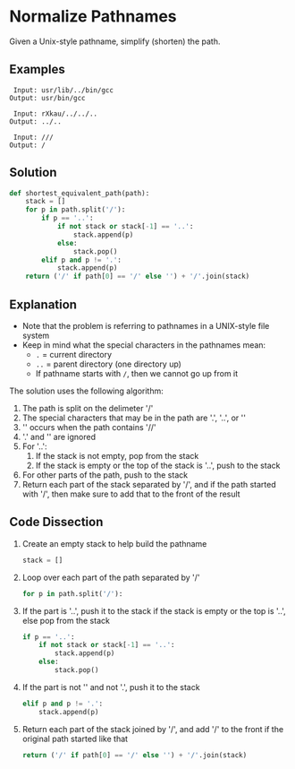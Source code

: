 # Normalize Pathnames
Given a Unix-style pathname, simplify (shorten) the path.

## Examples
```
 Input: usr/lib/../bin/gcc
Output: usr/bin/gcc

 Input: rXkau/../../..
Output: ../..

 Input: ///
Output: /
```

## Solution
```python
def shortest_equivalent_path(path):
    stack = []
    for p in path.split('/'):
        if p == '..':
            if not stack or stack[-1] == '..':
                stack.append(p)
            else:
                stack.pop()
        elif p and p != '.':
            stack.append(p)
    return ('/' if path[0] == '/' else '') + '/'.join(stack)
```

## Explanation
* Note that the problem is referring to pathnames in a UNIX-style file system
* Keep in mind what the special characters in the pathnames mean:
    * `.` = current directory
    * `..` = parent directory (one directory up)
    * If pathname starts with `/`, then we cannot go up from it

The solution uses the following algorithm:
1. The path is split on the delimeter '/'
2. The special characters that may be in the path are '.', '..', or ''
3. '' occurs when the path contains '//'
4. '.' and '' are ignored
5. For '..':
    1. If the stack is not empty, pop from the stack
    2. If the stack is empty or the top of the stack is '..', push to the stack
6. For other parts of the path, push to the stack
7. Return each part of the stack separated by '/', and if the path started with '/', then make sure to add that to the front of the result

## Code Dissection
1. Create an empty stack to help build the pathname
    ```python
    stack = []
    ```
2. Loop over each part of the path separated by '/'
    ```python
    for p in path.split('/'):
    ```
3. If the part is '..', push it to the stack if the stack is empty or the top is '..', else pop from the stack
    ```python
    if p == '..':
        if not stack or stack[-1] == '..':
            stack.append(p)
        else:
            stack.pop()
    ```
4. If the part is not '' and not '.', push it to the stack
    ```python
    elif p and p != '.':
        stack.append(p)
    ```
5. Return each part of the stack joined by '/', and add '/' to the front if the original path started like that
    ```python
    return ('/' if path[0] == '/' else '') + '/'.join(stack)
    ```